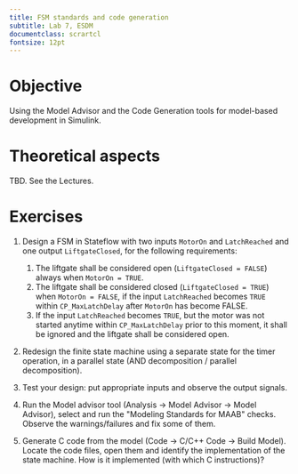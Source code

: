 ```yaml
---
title: FSM standards and code generation
subtitle: Lab 7, ESDM
documentclass: scrartcl
fontsize: 12pt
---
```


# Objective

Using the Model Advisor and the Code Generation tools 
for model-based development in Simulink.

# Theoretical aspects

TBD. See the Lectures.

# Exercises

1. Design a FSM in Stateflow with two inputs `MotorOn` and `LatchReached` and one output `LiftgateClosed`, for the following requirements:

    1. The liftgate shall be considered open (`LiftgateClosed = FALSE`) always when `MotorOn = TRUE`.
    2. The liftgate shall be considered closed (`LiftgateClosed = TRUE`) when `MotorOn = FALSE`, 
    if the input `LatchReached` becomes `TRUE` within `CP_MaxLatchDelay` after `MotorOn` has become FALSE.
    3. If the input `LatchReached` becomes `TRUE`, but the motor was not started anytime within `CP_MaxLatchDelay`
    prior to this moment, it shall be ignored and the liftgate shall be considered open.

2. Redesign the finite state machine using a separate state for the timer operation, in a parallel state (AND decomposition / parallel decomposition).

2. Test your design: put appropriate inputs and observe the output signals.

3. Run the Model advisor tool (Analysis -> Model Advisor -> Model Advisor), select and run the "Modeling Standards for MAAB" checks. Observe the warnings/failures and fix some of them.

4. Generate C code from the model (Code -> C/C++ Code -> Build Model). Locate the code files, open them and identify the implementation of the state machine. How is it implemented (with which C instructions)?

